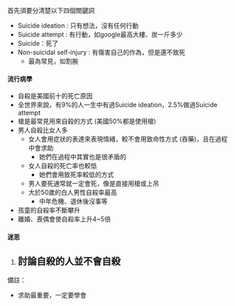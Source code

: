 首先須要分清楚以下四個關鍵詞
- Suicide ideation : 只有想法，沒有任何行動
- Suicide attempt : 有行動，如google最高大樓、炭一斤多少
- Suicide：死了
- Non-suicidal self-injury : 有傷害自己的作為，但是還不致死
	- 最為常見，如割腕

#### 流行病學
- 自殺是美國前十的死亡原因
- 全世界來說，有9%的人一生中有過Suicide ideation，2.5%做過Suicide attempt
- 槍是最常見用來自殺的方式 (美國50%都是使用槍)
- 男人自殺比女人多
	- 女人會用症狀的表達來表現情緒，較不會用致命性方式 (吞藥)，且在過程中會求助
		- 她們在過程中其實也是很矛盾的
	- 女人自殺的死亡率也較低
		- 她們會用致死率較低的方式
	- 男人要死通常就一定會死，像是直接用槍或上吊
	- 大於50歲的白人男性自殺率最高
		- 中年危機、退休後沒事等
- 孩童的自殺率不斷攀升
-  離婚、喪偶會使自殺率上升4~5倍

#### 迷思
1. 討論自殺的人並不會自殺
	-







備註：
- 求助最重要，一定要學會